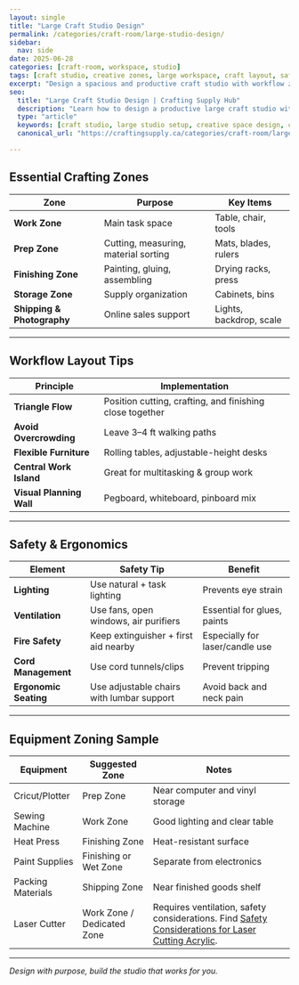 ```yaml
---
layout: single
title: "Large Craft Studio Design"
permalink: /categories/craft-room/large-studio-design/
sidebar:
  nav: side
date: 2025-06-28
categories: [craft-room, workspace, studio]
tags: [craft studio, creative zones, large workspace, craft layout, safety]
excerpt: "Design a spacious and productive craft studio with workflow zones, ergonomic layout, and safety-focused features for high-efficiency making."
seo:
  title: "Large Craft Studio Design | Crafting Supply Hub"
  description: "Learn how to design a productive large craft studio with zone planning and workflow optimization."
  type: "article"
  keywords: [craft studio, large studio setup, creative space design, craft safety]
  canonical_url: "https://craftingsupply.ca/categories/craft-room/large-studio-design/"

---
```


## Essential Crafting Zones

| Zone | Purpose | Key Items |
|------|---------|-----------|
| **Work Zone** | Main task space | Table, chair, tools |
| **Prep Zone** | Cutting, measuring, material sorting | Mats, blades, rulers |
| **Finishing Zone** | Painting, gluing, assembling | Drying racks, press |
| **Storage Zone** | Supply organization | Cabinets, bins |
| **Shipping & Photography** | Online sales support | Lights, backdrop, scale |

---

## Workflow Layout Tips

| Principle | Implementation |
|-----------|----------------|
| **Triangle Flow** | Position cutting, crafting, and finishing close together |
| **Avoid Overcrowding** | Leave 3–4 ft walking paths |
| **Flexible Furniture** | Rolling tables, adjustable-height desks |
| **Central Work Island** | Great for multitasking & group work |
| **Visual Planning Wall** | Pegboard, whiteboard, pinboard mix |

---

## Safety & Ergonomics

| Element | Safety Tip | Benefit |
|--------|------------|---------|
| **Lighting** | Use natural + task lighting | Prevents eye strain |
| **Ventilation** | Use fans, open windows, air purifiers | Essential for glues, paints |
| **Fire Safety** | Keep extinguisher + first aid nearby | Especially for laser/candle use |
| **Cord Management** | Use cord tunnels/clips | Prevent tripping |
| **Ergonomic Seating** | Use adjustable chairs with lumbar support | Avoid back and neck pain |

---

## Equipment Zoning Sample

| Equipment | Suggested Zone | Notes |
|-----------|----------------|-------|
| Cricut/Plotter | Prep Zone | Near computer and vinyl storage |
| Sewing Machine | Work Zone | Good lighting and clear table |
| Heat Press | Finishing Zone | Heat-resistant surface |
| Paint Supplies | Finishing or Wet Zone | Separate from electronics |
| Packing Materials | Shipping Zone | Near finished goods shelf |
| Laser Cutter | Work Zone / Dedicated Zone | Requires ventilation, safety considerations. Find <a href="https://yxecreations.com/blogs/laser-cutting-and-engraving/laser-cutting-acrylic-safety-concerns" target="_blank" rel="noopener noreferrer">Safety Considerations for Laser Cutting Acrylic</a>. |

---
*Design with purpose, build the studio that works for you.*
